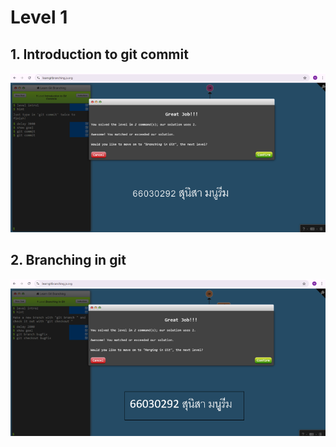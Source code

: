 # Level 1

## 1. Introduction to git commit

![alt text](image.png)

## 2. Branching in git

![alt text](image-1.png)


